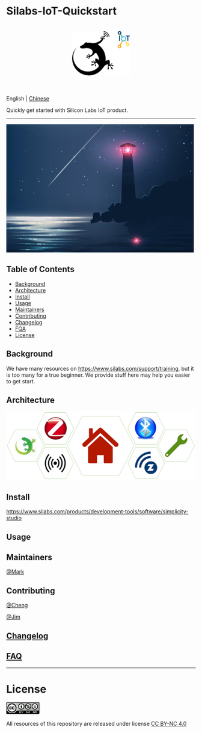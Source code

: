 # Silabs-IoT-Quickstart
<br/>
<div align="center">
  <img src="./images/projectLogo.png" height="120">
</div>
<br/>
<div align="center">

</div>
<br/>

English | [Chinese](./README_CN.md)

Quickly get started with Silicon Labs IoT product.

--------------------------------------
![logo](./images/beacon.png)
## Table of Contents

- [Background](#background)
- [Architecture](#architecture)
- [Install](#install)
- [Usage](#usage)
- [Maintainers](#maintainers)
- [Contributing](#contributing)
- [Changelog](#Changelog)
- [FQA](#FQA)
- [License](#license)

## Background
We have many resources on https://www.silabs.com/support/training, but it is too many for a true beginner. We provide stuff here may help you easier to get start.
## Architecture
![architecture](./images/architecture.png)
## Install
https://www.silabs.com/products/development-tools/software/simplicity-studio
## Usage

## Maintainers
[@Mark](mark.ding@hotmail.com)
## Contributing
[@Cheng](xxx)

[@Jim](xxx)

## [Changelog](./Changelog.txt)

## [FAQ](./FAQ.txt)
--------------------------------------


# License 
![license](images/license.png)

All resources of this repository are released under license [CC BY-NC 4.0](https://creativecommons.org/licenses/by-nc/4.0/)
